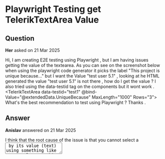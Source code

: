 # Playwright Testing get TelerikTextArea Value

## Question

**Her** asked on 21 Mar 2025

Hi, I am creating E2E testing using Playwright , but I am having issues getting the value of the textearea. As you can see on the screenshot below when using the playwright code generator it picks the label "This project is unique because..." but I want the Value "test user 5.1" , looking at he HTML generated the value "test user 5.1" is not there , how do I get the value ? I also tried using the data-testid tag on the components but it wont work . <TelerikTextArea data-testid="test1" @bind-Value="@extendedData.UniqueBecause" MaxLength="1000" Rows="3"> </TelerikTextArea> What's the best recommendation to test using Playwright ? Thanks .

## Answer

**Anislav** answered on 21 Mar 2025

I think that the root cause of the issue is that you cannot select a <textarea> by its value (text) using something like a CSS selector. This is not a limitation of Telerik components but rather how HTML and selectors work. Since Telerik components do not support the data-testid attribute directly, you won't be able to use it on the <textarea> itself. However, you can wrap the TelerikTextArea inside an HTML element like a <span> or <div> with a data-testid attribute and then target that wrapper element in Playwright. Additionally, TelerikTextArea component supports Id and Class attributes. You can assign values to these attributes and use them to locate the element in your Playwright E2E tests. Regards, Anislav Atanasov

### Response

**Hernando** commented on 21 Mar 2025

Hi , Thanks for your answer , yes I can use the Id to tag components , is Id supported by all components ?

### Response

**Anislav** commented on 21 Mar 2025

I believe that Telerik's BaseComponent is at the root of the inheritance hierarchy and defines the Class property. Then most components inherit from a more specialized base component (e.g., [https://www.telerik.com/blazor-ui/documentation/api/telerik.blazor.components.common.telerikinputbase-1](https://www.telerik.com/blazor-ui/documentation/api/telerik.blazor.components.common.telerikinputbase-1) ), which adds an Id parameter. Therefore, all components should have the Class parameter, and most should also have an Id. At the moment, I can't think of any component that lacks an Id parameter, but there may be some exceptions. Regards, Anislav Atanasov

